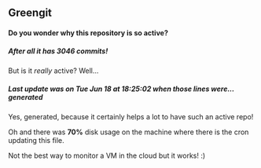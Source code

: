 ## Greengit

#### Do you wonder why this repository is so active?

##### After all it has 3046 commits!

But is it *really* active? Well...

##### Last update was on Tue Jun 18 at 18:25:02 when those lines were... generated

Yes, generated, because it certainly helps a lot to have such an active repo!

Oh and there was **70%** disk usage on the machine
where there is the cron updating this file.

Not the best way to monitor a VM in the cloud but it works! :)
